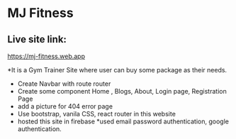 # MJ Fitness

## Live site link:

https://mj-fitness.web.app


*It is a Gym Trainer Site where user can buy some package as their needs.
* Create Navbar with route router
* Create some component Home , Blogs, About, Login page, Registration Page
* add a picture for 404 error page
* Use bootstrap, vanila CSS, react router in this website
* hosted this site in firebase
*used email password authentication, google authentication.

